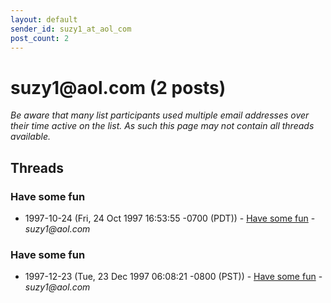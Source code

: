 ```yaml
---
layout: default
sender_id: suzy1_at_aol_com
post_count: 2
---
```


# suzy1<span>@</span>aol.com (2 posts)

_Be aware that many list participants used multiple email addresses over their time active on the list. As such this page may not contain all threads available._

## Threads

### Have some fun
+ 1997-10-24 (Fri, 24 Oct 1997 16:53:55 -0700 (PDT)) - [Have some fun](/archive/1997/10/5784b0a5edce020b4fc0d4610009a53643ed78b5131985f62064558c9cca4d5d) - _suzy1@aol.com_

### Have some fun
+ 1997-12-23 (Tue, 23 Dec 1997 06:08:21 -0800 (PST)) - [Have some fun](/archive/1997/12/f360415257b8d5d4ed977a92d468f36aa8c25d4f537fde6f6d6e29422981104e) - _suzy1@aol.com_

